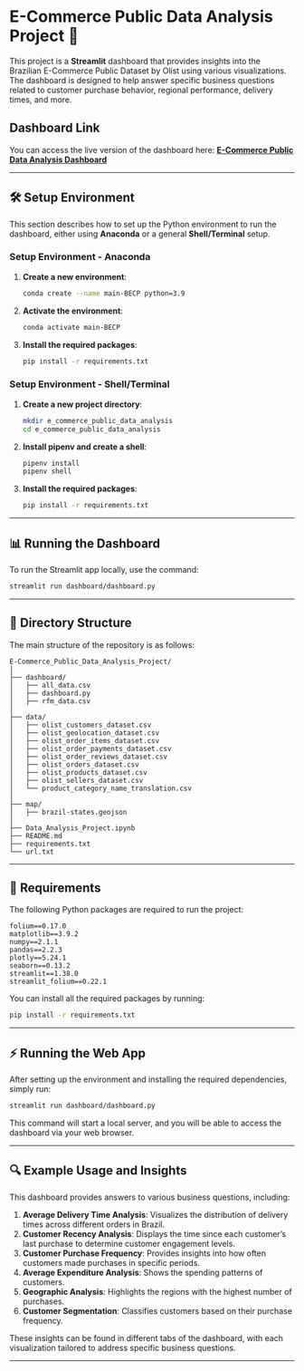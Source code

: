 # E-Commerce Public Data Analysis Project 🌟

This project is a **Streamlit** dashboard that provides insights into the Brazilian E-Commerce Public Dataset by Olist using various visualizations. The dashboard is designed to help answer specific business questions related to customer purchase behavior, regional performance, delivery times, and more.

## Dashboard Link
You can access the live version of the dashboard here:
**[E-Commerce Public Data Analysis Dashboard](https://e-commerce-public-data-analysis-project.streamlit.app/)**

---

## 🛠 Setup Environment

This section describes how to set up the Python environment to run the dashboard, either using **Anaconda** or a general **Shell/Terminal** setup.

### Setup Environment - Anaconda
1. **Create a new environment**:
   ```sh
   conda create --name main-BECP python=3.9
   ```
2. **Activate the environment**:
   ```sh
   conda activate main-BECP
   ```
3. **Install the required packages**:
   ```sh
   pip install -r requirements.txt
   ```

### Setup Environment - Shell/Terminal
1. **Create a new project directory**:
   ```sh
   mkdir e_commerce_public_data_analysis
   cd e_commerce_public_data_analysis
   ```
2. **Install pipenv and create a shell**:
   ```sh
   pipenv install
   pipenv shell
   ```
3. **Install the required packages**:
   ```sh
   pip install -r requirements.txt
   ```

---

## 📊 Running the Dashboard

To run the Streamlit app locally, use the command:

```sh
streamlit run dashboard/dashboard.py
```

---

## 📂 Directory Structure

The main structure of the repository is as follows:

```
E-Commerce_Public_Data_Analysis_Project/
│
├── dashboard/
│   ├── all_data.csv
│   ├── dashboard.py
│   ├── rfm_data.csv
│
├── data/
│   ├── olist_customers_dataset.csv
│   ├── olist_geolocation_dataset.csv
│   ├── olist_order_items_dataset.csv
│   ├── olist_order_payments_dataset.csv
│   ├── olist_order_reviews_dataset.csv
│   ├── olist_orders_dataset.csv
│   ├── olist_products_dataset.csv
│   ├── olist_sellers_dataset.csv
│   └── product_category_name_translation.csv
│
├── map/
│   ├── brazil-states.geojson
│
├── Data_Analysis_Project.ipynb
├── README.md
├── requirements.txt
└── url.txt
```

---

## 📜 Requirements

The following Python packages are required to run the project:

```plaintext
folium==0.17.0
matplotlib==3.9.2
numpy==2.1.1
pandas==2.2.3
plotly==5.24.1
seaborn==0.13.2
streamlit==1.38.0
streamlit_folium==0.22.1
```

You can install all the required packages by running:

```sh
pip install -r requirements.txt
```

---

## ⚡ Running the Web App

After setting up the environment and installing the required dependencies, simply run:

```sh
streamlit run dashboard/dashboard.py
```

This command will start a local server, and you will be able to access the dashboard via your web browser.

---

## 🔍 Example Usage and Insights

This dashboard provides answers to various business questions, including:

1. **Average Delivery Time Analysis**: Visualizes the distribution of delivery times across different orders in Brazil.
2. **Customer Recency Analysis**: Displays the time since each customer’s last purchase to determine customer engagement levels.
3. **Customer Purchase Frequency**: Provides insights into how often customers made purchases in specific periods.
4. **Average Expenditure Analysis**: Shows the spending patterns of customers.
5. **Geographic Analysis**: Highlights the regions with the highest number of purchases.
6. **Customer Segmentation**: Classifies customers based on their purchase frequency.

These insights can be found in different tabs of the dashboard, with each visualization tailored to address specific business questions.

---